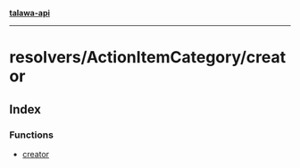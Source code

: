 [**talawa-api**](../../../README.md)

***

# resolvers/ActionItemCategory/creator

## Index

### Functions

- [creator](functions/creator.md)
